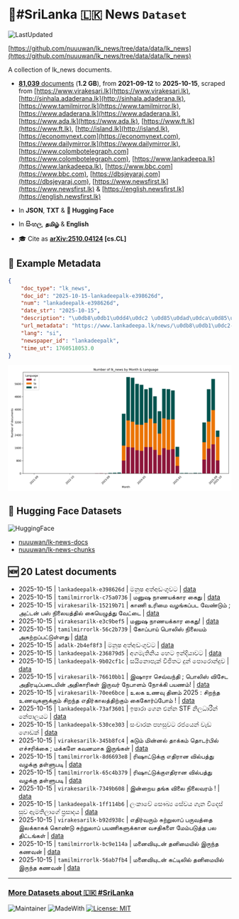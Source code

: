 # 📄#SriLanka 🇱🇰 News `Dataset`

![LastUpdated](https://img.shields.io/badge/last_updated-2025--10--15_14:46:36-green)

[https://github.com/nuuuwan/lk_news/tree/data/data/lk_news](https://github.com/nuuuwan/lk_news/tree/data/data/lk_news)

A collection of lk_news documents.

- [**81,039** documents](https://github.com/nuuuwan/lk_news/tree/data/data/lk_news) (**1.2 GB**), from **2021-09-12** to **2025-10-15**, scraped from [https://www.virakesari.lk](https://www.virakesari.lk), [http://sinhala.adaderana.lk](http://sinhala.adaderana.lk), [https://www.tamilmirror.lk](https://www.tamilmirror.lk), [https://www.adaderana.lk](https://www.adaderana.lk), [https://www.ada.lk](https://www.ada.lk), [https://www.ft.lk](https://www.ft.lk), [http://island.lk](http://island.lk), [https://economynext.com](https://economynext.com), [https://www.dailymirror.lk](https://www.dailymirror.lk), [https://www.colombotelegraph.com](https://www.colombotelegraph.com), [https://www.lankadeepa.lk](https://www.lankadeepa.lk), [https://www.bbc.com](https://www.bbc.com), [https://dbsjeyaraj.com](https://dbsjeyaraj.com), [https://www.newsfirst.lk](https://www.newsfirst.lk) & [https://english.newsfirst.lk](https://english.newsfirst.lk)

- In **JSON**, **TXT** & **🤗 Hugging Face**

- In **සිංහල**, **தமிழ்** & **English**

- 🎓 Cite as **[arXiv:2510.04124](https://arxiv.org/abs/2510.04124) [cs.CL]**

## 📝 Example Metadata

```json
{
    "doc_type": "lk_news",
    "doc_id": "2025-10-15-lankadeepalk-e398626d",
    "num": "lankadeepalk-e398626d",
    "date_str": "2025-10-15",
    "description": "\u0db8\u0db1\u0dd4\u0dc2 \u0d85\u0dad\u0dca\u0d85\u0da9\u0d82\u0d9c\u0dd4\u0dc0\u0da7",
    "url_metadata": "https://www.lankadeepa.lk/news/\u0db8\u0db1\u0dc2-\u0d85\u0dad\u0d85\u0da9\u0d9c\u0dc0\u0da7/101-681405",
    "lang": "si",
    "newspaper_id": "lankadeepalk",
    "time_ut": 1760518053.0
}
```

![Chart](https://raw.githubusercontent.com/nuuuwan/lk_news/refs/heads/data/data/lk_news/docs_by_month_and_lang.png)

## 🤗 Hugging Face Datasets

![HuggingFace](https://img.shields.io/badge/-HuggingFace-FDEE21?style=for-the-badge&logo=HuggingFace)

- [nuuuwan/lk-news-docs](https://huggingface.co/datasets/nuuuwan/lk-news-docs)
- [nuuuwan/lk-news-chunks](https://huggingface.co/datasets/nuuuwan/lk-news-chunks)

## 🆕 20 Latest documents

- 2025-10-15 | `lankadeepalk-e398626d` | මනුෂ අත්අඩංගුවට | [data](https://github.com/nuuuwan/lk_news/tree/data/data/lk_news/2020s/2025/2025-10-15-lankadeepalk-e398626d)
- 2025-10-15 | `tamilmirrorlk-c75a0736` | மனுஷ நாணயக்கார கைது | [data](https://github.com/nuuuwan/lk_news/tree/data/data/lk_news/2020s/2025/2025-10-15-tamilmirrorlk-c75a0736)
- 2025-10-15 | `virakesarilk-15219b71` | காணி உரிமை வழங்கப்பட வேண்டும் ; அட்டன் பஸ் நிலையத்தில் கையெழுத்து வேட்டை | [data](https://github.com/nuuuwan/lk_news/tree/data/data/lk_news/2020s/2025/2025-10-15-virakesarilk-15219b71)
- 2025-10-15 | `virakesarilk-e3c9bef5` | மனுஷ நாணயக்கார கைது! | [data](https://github.com/nuuuwan/lk_news/tree/data/data/lk_news/2020s/2025/2025-10-15-virakesarilk-e3c9bef5)
- 2025-10-15 | `tamilmirrorlk-56c2b739` | கோப்பாய் பொலிஸ் நிலையம் அகற்றப்பட்டுள்ளது | [data](https://github.com/nuuuwan/lk_news/tree/data/data/lk_news/2020s/2025/2025-10-15-tamilmirrorlk-56c2b739)
- 2025-10-15 | `adalk-2b4ef8f3` | මනූෂ අත්අඩංගුවට | [data](https://github.com/nuuuwan/lk_news/tree/data/data/lk_news/2020s/2025/2025-10-15-adalk-2b4ef8f3)
- 2025-10-15 | `lankadeepalk-236879d5` | අගමැතිනිය හෙට ඉන්දියාවට | [data](https://github.com/nuuuwan/lk_news/tree/data/data/lk_news/2020s/2025/2025-10-15-lankadeepalk-236879d5)
- 2025-10-15 | `lankadeepalk-9b02cf1c` | සයිනොපැක් විජිතට දුන් පොරොන්දුව | [data](https://github.com/nuuuwan/lk_news/tree/data/data/lk_news/2020s/2025/2025-10-15-lankadeepalk-9b02cf1c)
- 2025-10-15 | `virakesarilk-76610bb1` | இஷாரா செவ்வந்தி ; பொலிஸ் விசேட அதிரடிப்படையின் அதிகாரிகள் இருவர் நேபாளம் நோக்கி பயணம்! | [data](https://github.com/nuuuwan/lk_news/tree/data/data/lk_news/2020s/2025/2025-10-15-virakesarilk-76610bb1)
- 2025-10-15 | `virakesarilk-70ee6bce` | உலக உணவு தினம் 2025 : சிறந்த உணவுகளுக்கும் சிறந்த எதிர்காலத்திற்கும் கைகோர்ப்போம் ! | [data](https://github.com/nuuuwan/lk_news/tree/data/data/lk_news/2020s/2025/2025-10-15-virakesarilk-70ee6bce)
- 2025-10-15 | `lankadeepalk-73af3601` | ඉෂාරා ගෙන එන්න STF නිලධාරීන් නේපාලයට | [data](https://github.com/nuuuwan/lk_news/tree/data/data/lk_news/2020s/2025/2025-10-15-lankadeepalk-73af3601)
- 2025-10-15 | `lankadeepalk-530ce303` | සංචාරක පහසුවට රජයෙන් වැඩ ගොඩක් | [data](https://github.com/nuuuwan/lk_news/tree/data/data/lk_news/2020s/2025/2025-10-15-lankadeepalk-530ce303)
- 2025-10-15 | `virakesarilk-345b8fc4` | கடும் மின்னல் தாக்கம் தொடர்பில் எச்சரிக்கை ; மக்களே கவனமாக இருங்கள் | [data](https://github.com/nuuuwan/lk_news/tree/data/data/lk_news/2020s/2025/2025-10-15-virakesarilk-345b8fc4)
- 2025-10-15 | `tamilmirrorlk-8d6693e8` | ரிஷாட்டுக்கு எதிரான வில்பத்து வழக்கு தள்ளுபடி | [data](https://github.com/nuuuwan/lk_news/tree/data/data/lk_news/2020s/2025/2025-10-15-tamilmirrorlk-8d6693e8)
- 2025-10-15 | `tamilmirrorlk-65c4b379` | ரிஷாட்டுக்குஎதிரான வில்பத்து வழக்கு தள்ளுபடி | [data](https://github.com/nuuuwan/lk_news/tree/data/data/lk_news/2020s/2025/2025-10-15-tamilmirrorlk-65c4b379)
- 2025-10-15 | `virakesarilk-7349b608` | இன்றைய தங்க விலை நிலைவரம் ! | [data](https://github.com/nuuuwan/lk_news/tree/data/data/lk_news/2020s/2025/2025-10-15-virakesarilk-7349b608)
- 2025-10-15 | `lankadeepalk-1ff114b6` | ලංකාවේ සෞඛ්‍ය සේවය ගැන විදෙස් සුව ඇමතිලාගේ ප්‍රසාදය | [data](https://github.com/nuuuwan/lk_news/tree/data/data/lk_news/2020s/2025/2025-10-15-lankadeepalk-1ff114b6)
- 2025-10-15 | `virakesarilk-b92d938c` | எதிர்வரும்  சுற்றுலாப் பருவத்தை இலக்காகக் கொண்டு சுற்றுலாப் பயணிகளுக்கான வசதிகளை மேம்படுத்த பல திட்டங்கள் | [data](https://github.com/nuuuwan/lk_news/tree/data/data/lk_news/2020s/2025/2025-10-15-virakesarilk-b92d938c)
- 2025-10-15 | `tamilmirrorlk-bc9e114a` | மனைவியுடன் தனிமையில் இருந்த கணவன் | [data](https://github.com/nuuuwan/lk_news/tree/data/data/lk_news/2020s/2025/2025-10-15-tamilmirrorlk-bc9e114a)
- 2025-10-15 | `tamilmirrorlk-56ab7fb4` | மனைவியுடன் கட்டிலில் தனிமையில் இருந்த கணவன் | [data](https://github.com/nuuuwan/lk_news/tree/data/data/lk_news/2020s/2025/2025-10-15-tamilmirrorlk-56ab7fb4)

---

### [More Datasets about 🇱🇰 #SriLanka](https://github.com/nuuuwan/lk_datasets)

![Maintainer](https://img.shields.io/badge/maintainer-nuuuwan-red)
![MadeWith](https://img.shields.io/badge/made_with-python-blue)
[![License: MIT](https://img.shields.io/badge/License-MIT-yellow.svg)](https://opensource.org/licenses/MIT)
